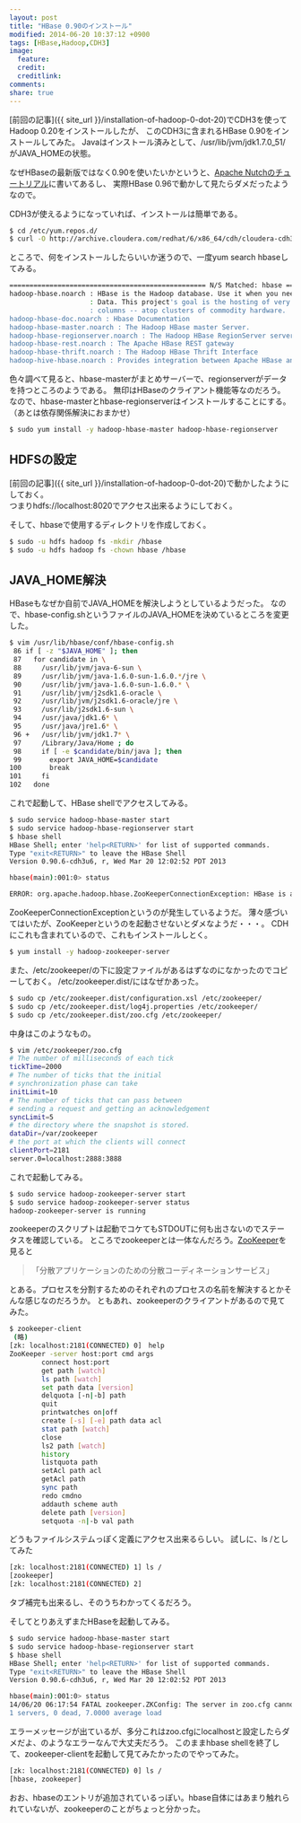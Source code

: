 ```yaml
---
layout: post
title: "HBase 0.90のインストール"
modified: 2014-06-20 10:37:12 +0900
tags: [HBase,Hadoop,CDH3]
image:
  feature: 
  credit: 
  creditlink: 
comments: 
share: true
---
```


[前回の記事]({{ site_url }}/installation-of-hadoop-0-dot-20)でCDH3を使ってHadoop 0.20をインストールしたが、
このCDH3に含まれるHBase 0.90をインストールしてみた。
Javaはインストール済みとして、/usr/lib/jvm/jdk1.7.0_51/がJAVA\_HOMEの状態。

なぜHBaseの最新版ではなく0.90を使いたいかというと、[Apache Nutchのチュートリアル](http://wiki.apache.org/nutch/Nutch2Tutorial)に書いてあるし、
実際HBase 0.96で動かして見たらダメだったようなので。

CDH3が使えるようになっていれば、インストールは簡単である。

~~~ bash
$ cd /etc/yum.repos.d/
$ curl -O http://archive.cloudera.com/redhat/6/x86_64/cdh/cloudera-cdh3.repo
~~~

ところで、何をインストールしたらいいか迷うので、一度yum search hbaseしてみる。

~~~ bash
================================================= N/S Matched: hbase ==================================================
hadoop-hbase.noarch : HBase is the Hadoop database. Use it when you need random, realtime read/write access to your Big
                    : Data. This project's goal is the hosting of very large tables -- billions of rows X millions of
                    : columns -- atop clusters of commodity hardware.
hadoop-hbase-doc.noarch : Hbase Documentation
hadoop-hbase-master.noarch : The Hadoop HBase master Server.
hadoop-hbase-regionserver.noarch : The Hadoop HBase RegionServer server.
hadoop-hbase-rest.noarch : The Apache HBase REST gateway
hadoop-hbase-thrift.noarch : The Hadoop HBase Thrift Interface
hadoop-hive-hbase.noarch : Provides integration between Apache HBase and Apache Hive
~~~

色々調べて見ると、hbase-masterがまとめサーバーで、regionserverがデータを持つところのようである。
無印はHBaseのクライアント機能等なのだろう。
なので、hbase-masterとhbase-regionserverはインストールすることにする。（あとは依存関係解決におまかせ）

~~~ bash
$ sudo yum install -y hadoop-hbase-master hadoop-hbase-regionserver
~~~

## HDFSの設定
[前回の記事]({{ site_url }}/installation-of-hadoop-0-dot-20)で動かしたようにしておく。  
つまりhdfs://localhost:8020でアクセス出来るようにしておく。

そして、hbaseで使用するディレクトリを作成しておく。

~~~ bash
$ sudo -u hdfs hadoop fs -mkdir /hbase
$ sudo -u hdfs hadoop fs -chown hbase /hbase
~~~

## JAVA\_HOME解決

HBaseもなぜか自前でJAVA\_HOMEを解決しようとしているようだった。
なので、hbase-config.shというファイルのJAVA_HOMEを決めているところを変更した。

~~~ bash
$ vim /usr/lib/hbase/conf/hbase-config.sh
 86 if [ -z "$JAVA_HOME" ]; then
 87   for candidate in \
 88     /usr/lib/jvm/java-6-sun \
 89     /usr/lib/jvm/java-1.6.0-sun-1.6.0.*/jre \
 90     /usr/lib/jvm/java-1.6.0-sun-1.6.0.* \
 91     /usr/lib/jvm/j2sdk1.6-oracle \
 92     /usr/lib/jvm/j2sdk1.6-oracle/jre \
 93     /usr/lib/j2sdk1.6-sun \
 94     /usr/java/jdk1.6* \
 95     /usr/java/jre1.6* \
 96 +   /usr/lib/jvm/jdk1.7* \ 
 97     /Library/Java/Home ; do
 98     if [ -e $candidate/bin/java ]; then
 99       export JAVA_HOME=$candidate
100       break
101     fi
102   done
~~~

これで起動して、HBase shellでアクセスしてみる。

~~~ bash
$ sudo service hadoop-hbase-master start
$ sudo service hadoop-hbase-regionserver start
$ hbase shell
HBase Shell; enter 'help<RETURN>' for list of supported commands.
Type "exit<RETURN>" to leave the HBase Shell
Version 0.90.6-cdh3u6, r, Wed Mar 20 12:02:52 PDT 2013

hbase(main):001:0> status

ERROR: org.apache.hadoop.hbase.ZooKeeperConnectionException: HBase is able to connect to ZooKeeper but the connection closes immediately. This could be a sign that the server has too many connections (30 is the default). Consider inspecting your ZK server logs for that error and then make sure you are reusing HBaseConfiguration as often as you can. See HTable's javadoc for more information.
~~~

ZooKeeperConnectionExceptionというのが発生しているようだ。
薄々感づいてはいたが、ZooKeeperというのを起動させないとダメなようだ・・・。
CDHにこれも含まれているので、これもインストールしとく。

~~~ bash
$ yum install -y hadoop-zookeeper-server
~~~

また、/etc/zookeeper/の下に設定ファイルがあるはずなのになかったのでコピーしておく。
/etc/zookeeper.dist/にはなぜかあった。

~~~ bash
$ sudo cp /etc/zookeeper.dist/configuration.xsl /etc/zookeeper/
$ sudo cp /etc/zookeeper.dist/log4j.properties /etc/zookeeper/
$ sudo cp /etc/zookeeper.dist/zoo.cfg /etc/zookeeper/
~~~

中身はこのようなもの。

~~~ bash
$ vim /etc/zookeeper/zoo.cfg
# The number of milliseconds of each tick
tickTime=2000
# The number of ticks that the initial
# synchronization phase can take
initLimit=10
# The number of ticks that can pass between
# sending a request and getting an acknowledgement
syncLimit=5
# the directory where the snapshot is stored.
dataDir=/var/zookeeper
# the port at which the clients will connect
clientPort=2181
server.0=localhost:2888:3888
~~~

これで起動してみる。

~~~ bash
$ sudo service hadoop-zookeeper-server start
$ sudo service hadoop-zookeeper-server status
hadoop-zookeeper-server is running
~~~

zookeeperのスクリプトは起動でコケてもSTDOUTに何も出さないのでステータスを確認している。
ところでzookeeperとは一体なんだろう。[ZooKeeper](http://oss.infoscience.co.jp/hadoop/zookeeper/docs/r3.3.1/zookeeperOver.html)を見ると　　

> 「分散アプリケーションのための分散コーディネーションサービス」

とある。プロセスを分割するためのそれぞれのプロセスの名前を解決するとかそんな感じなのだろうか。
ともあれ、zookeeperのクライアントがあるので見てみた。

~~~ bash
$ zookeeper-client
 (略)
[zk: localhost:2181(CONNECTED) 0]　help
ZooKeeper -server host:port cmd args
        connect host:port
        get path [watch]
        ls path [watch]
        set path data [version]
        delquota [-n|-b] path
        quit
        printwatches on|off
        create [-s] [-e] path data acl
        stat path [watch]
        close
        ls2 path [watch]
        history
        listquota path
        setAcl path acl
        getAcl path
        sync path
        redo cmdno
        addauth scheme auth
        delete path [version]
        setquota -n|-b val path

~~~

どうもファイルシステムっぽく定義にアクセス出来るらしい。
試しに、ls /としてみた

~~~ bash
[zk: localhost:2181(CONNECTED) 1] ls /
[zookeeper]
[zk: localhost:2181(CONNECTED) 2] 
~~~

タブ補完も出来るし、そのうちわかってくるだろう。

そしてとりあえずまたHBaseを起動してみる。

~~~ bash
$ sudo service hadoop-hbase-master start
$ sudo service hadoop-hbase-regionserver start
$ hbase shell
HBase Shell; enter 'help<RETURN>' for list of supported commands.
Type "exit<RETURN>" to leave the HBase Shell
Version 0.90.6-cdh3u6, r, Wed Mar 20 12:02:52 PDT 2013

hbase(main):001:0> status
14/06/20 06:17:54 FATAL zookeeper.ZKConfig: The server in zoo.cfg cannot be set to localhost in a fully-distributed setup because it won't be reachable. See "Getting Started" for more information.
1 servers, 0 dead, 7.0000 average load
~~~

エラーメッセージが出ているが、多分これはzoo.cfgにlocalhostと設定したらダメだよ、のようなエラーなんで大丈夫だろう。
このままhbase shellを終了して、zookeeper-clientを起動して見てみたかったのでやってみた。

~~~ bash
[zk: localhost:2181(CONNECTED) 0] ls /
[hbase, zookeeper]
~~~

おお、hbaseのエントリが追加されているっぽい。hbase自体にはあまり触れられていないが、zookeeperのことがちょっと分かった。
